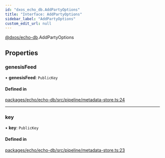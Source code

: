 ```yaml
---
id: "dxos_echo_db.AddPartyOptions"
title: "Interface: AddPartyOptions"
sidebar_label: "AddPartyOptions"
custom_edit_url: null
---
```


[@dxos/echo-db](../modules/dxos_echo_db.md).AddPartyOptions

## Properties

### genesisFeed

• **genesisFeed**: `PublicKey`

#### Defined in

[packages/echo/echo-db/src/pipeline/metadata-store.ts:24](https://github.com/dxos/dxos/blob/b06737400/packages/echo/echo-db/src/pipeline/metadata-store.ts#L24)

___

### key

• **key**: `PublicKey`

#### Defined in

[packages/echo/echo-db/src/pipeline/metadata-store.ts:23](https://github.com/dxos/dxos/blob/b06737400/packages/echo/echo-db/src/pipeline/metadata-store.ts#L23)
